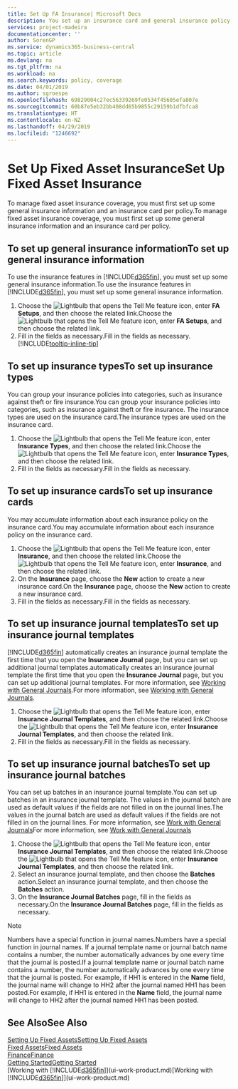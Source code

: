 ```yaml
---
title: Set Up FA Insurance| Microsoft Docs
description: You set up an insurance card and general insurance policy information to manage fixed asset insurance coverage.
services: project-madeira
documentationcenter: ''
author: SorenGP
ms.service: dynamics365-business-central
ms.topic: article
ms.devlang: na
ms.tgt_pltfrm: na
ms.workload: na
ms.search.keywords: policy, coverage
ms.date: 04/01/2019
ms.author: sgroespe
ms.openlocfilehash: 69829004c27ec56339269fe0534f45605efa807e
ms.sourcegitcommit: 60b87e5eb32bb408dd65b9855c29159b1dfbfca8
ms.translationtype: HT
ms.contentlocale: en-NZ
ms.lasthandoff: 04/29/2019
ms.locfileid: "1246692"
---
```

# <a name="set-up-fixed-asset-insurance"></a><span data-ttu-id="88edd-103">Set Up Fixed Asset Insurance</span><span class="sxs-lookup"><span data-stu-id="88edd-103">Set Up Fixed Asset Insurance</span></span>
<span data-ttu-id="88edd-104">To manage fixed asset insurance coverage, you must first set up some general insurance information and an insurance card per policy.</span><span class="sxs-lookup"><span data-stu-id="88edd-104">To manage fixed asset insurance coverage, you must first set up some general insurance information and an insurance card per policy.</span></span>

## <a name="to-set-up-general-insurance-information"></a><span data-ttu-id="88edd-105">To set up general insurance information</span><span class="sxs-lookup"><span data-stu-id="88edd-105">To set up general insurance information</span></span>
<span data-ttu-id="88edd-106">To use the insurance features in [!INCLUDE[d365fin](includes/d365fin_md.md)], you must set up some general insurance information.</span><span class="sxs-lookup"><span data-stu-id="88edd-106">To use the insurance features in [!INCLUDE[d365fin](includes/d365fin_md.md)], you must set up some general insurance information.</span></span>  

1. <span data-ttu-id="88edd-107">Choose the ![Lightbulb that opens the Tell Me feature](media/ui-search/search_small.png "Tell me what you want to do") icon, enter **FA Setups**, and then choose the related link.</span><span class="sxs-lookup"><span data-stu-id="88edd-107">Choose the ![Lightbulb that opens the Tell Me feature](media/ui-search/search_small.png "Tell me what you want to do") icon, enter **FA Setups**, and then choose the related link.</span></span>  
2. <span data-ttu-id="88edd-108">Fill in the fields as necessary.</span><span class="sxs-lookup"><span data-stu-id="88edd-108">Fill in the fields as necessary.</span></span> [!INCLUDE[tooltip-inline-tip](includes/tooltip-inline-tip_md.md)]  

## <a name="to-set-up-insurance-types"></a><span data-ttu-id="88edd-109">To set up insurance types</span><span class="sxs-lookup"><span data-stu-id="88edd-109">To set up insurance types</span></span>
<span data-ttu-id="88edd-110">You can group your insurance policies into categories, such as insurance against theft or fire insurance.</span><span class="sxs-lookup"><span data-stu-id="88edd-110">You can group your insurance policies into categories, such as insurance against theft or fire insurance.</span></span> <span data-ttu-id="88edd-111">The insurance types are used on the insurance card.</span><span class="sxs-lookup"><span data-stu-id="88edd-111">The insurance types are used on the insurance card.</span></span>

1. <span data-ttu-id="88edd-112">Choose the ![Lightbulb that opens the Tell Me feature](media/ui-search/search_small.png "Tell me what you want to do") icon, enter **Insurance Types**, and then choose the related link.</span><span class="sxs-lookup"><span data-stu-id="88edd-112">Choose the ![Lightbulb that opens the Tell Me feature](media/ui-search/search_small.png "Tell me what you want to do") icon, enter **Insurance Types**, and then choose the related link.</span></span>  
2. <span data-ttu-id="88edd-113">Fill in the fields as necessary.</span><span class="sxs-lookup"><span data-stu-id="88edd-113">Fill in the fields as necessary.</span></span>

## <a name="to-set-up-insurance-cards"></a><span data-ttu-id="88edd-114">To set up insurance cards</span><span class="sxs-lookup"><span data-stu-id="88edd-114">To set up insurance cards</span></span>
<span data-ttu-id="88edd-115">You may accumulate information about each insurance policy on the insurance card.</span><span class="sxs-lookup"><span data-stu-id="88edd-115">You may accumulate information about each insurance policy on the insurance card.</span></span>  

1. <span data-ttu-id="88edd-116">Choose the ![Lightbulb that opens the Tell Me feature](media/ui-search/search_small.png "Tell me what you want to do") icon, enter **Insurance**, and then choose the related link.</span><span class="sxs-lookup"><span data-stu-id="88edd-116">Choose the ![Lightbulb that opens the Tell Me feature](media/ui-search/search_small.png "Tell me what you want to do") icon, enter **Insurance**, and then choose the related link.</span></span>  
2. <span data-ttu-id="88edd-117">On the **Insurance** page, choose the **New** action to create a  new insurance card.</span><span class="sxs-lookup"><span data-stu-id="88edd-117">On the **Insurance** page, choose the **New** action to create a  new insurance card.</span></span>  
3. <span data-ttu-id="88edd-118">Fill in the fields as necessary.</span><span class="sxs-lookup"><span data-stu-id="88edd-118">Fill in the fields as necessary.</span></span>

## <a name="to-set-up-insurance-journal-templates"></a><span data-ttu-id="88edd-119">To set up insurance journal templates</span><span class="sxs-lookup"><span data-stu-id="88edd-119">To set up insurance journal templates</span></span>
[!INCLUDE[d365fin](includes/d365fin_md.md)] <span data-ttu-id="88edd-120">automatically creates an insurance journal template the first time that you open the **Insurance Journal** page, but you can set up additional journal templates.</span><span class="sxs-lookup"><span data-stu-id="88edd-120">automatically creates an insurance journal template the first time that you open the **Insurance Journal** page, but you can set up additional journal templates.</span></span> <span data-ttu-id="88edd-121">For more information, see [Working with General Journals](ui-work-general-journals.md).</span><span class="sxs-lookup"><span data-stu-id="88edd-121">For more information, see [Working with General Journals](ui-work-general-journals.md).</span></span>  

1. <span data-ttu-id="88edd-122">Choose the ![Lightbulb that opens the Tell Me feature](media/ui-search/search_small.png "Tell me what you want to do") icon, enter **Insurance Journal Templates**, and then choose the related link.</span><span class="sxs-lookup"><span data-stu-id="88edd-122">Choose the ![Lightbulb that opens the Tell Me feature](media/ui-search/search_small.png "Tell me what you want to do") icon, enter **Insurance Journal Templates**, and then choose the related link.</span></span>  
2. <span data-ttu-id="88edd-123">Fill in the fields as necessary.</span><span class="sxs-lookup"><span data-stu-id="88edd-123">Fill in the fields as necessary.</span></span>

## <a name="to-set-up-insurance-journal-batches"></a><span data-ttu-id="88edd-124">To set up insurance journal batches</span><span class="sxs-lookup"><span data-stu-id="88edd-124">To set up insurance journal batches</span></span>
<span data-ttu-id="88edd-125">You can set up batches in an insurance journal template.</span><span class="sxs-lookup"><span data-stu-id="88edd-125">You can set up batches in an insurance journal template.</span></span> <span data-ttu-id="88edd-126">The values in the journal batch are used as default values if the fields are not filled in on the journal lines.</span><span class="sxs-lookup"><span data-stu-id="88edd-126">The values in the journal batch are used as default values if the fields are not filled in on the journal lines.</span></span> <span data-ttu-id="88edd-127">For more information, see [Work with General Journals](ui-work-general-journals.md)</span><span class="sxs-lookup"><span data-stu-id="88edd-127">For more information, see [Work with General Journals](ui-work-general-journals.md)</span></span>  

1. <span data-ttu-id="88edd-128">Choose the ![Lightbulb that opens the Tell Me feature](media/ui-search/search_small.png "Tell me what you want to do") icon, enter **Insurance Journal Templates**, and then choose the related link.</span><span class="sxs-lookup"><span data-stu-id="88edd-128">Choose the ![Lightbulb that opens the Tell Me feature](media/ui-search/search_small.png "Tell me what you want to do") icon, enter **Insurance Journal Templates**, and then choose the related link.</span></span>  
2. <span data-ttu-id="88edd-129">Select an insurance journal template, and then choose the **Batches** action.</span><span class="sxs-lookup"><span data-stu-id="88edd-129">Select an insurance journal template, and then choose the **Batches** action.</span></span>
3. <span data-ttu-id="88edd-130">On the **Insurance Journal Batches** page, fill in the fields as necessary.</span><span class="sxs-lookup"><span data-stu-id="88edd-130">On the **Insurance Journal Batches** page, fill in the fields as necessary.</span></span>

> [!NOTE]  
>   <span data-ttu-id="88edd-131">Numbers have a special function in journal names.</span><span class="sxs-lookup"><span data-stu-id="88edd-131">Numbers have a special function in journal names.</span></span> <span data-ttu-id="88edd-132">If a journal template name or journal batch name contains a number, the number automatically advances by one every time that the journal is posted.</span><span class="sxs-lookup"><span data-stu-id="88edd-132">If a journal template name or journal batch name contains a number, the number automatically advances by one every time that the journal is posted.</span></span> <span data-ttu-id="88edd-133">For example, if HH1 is entered in the **Name** field, the journal name will change to HH2 after the journal named HH1 has been posted.</span><span class="sxs-lookup"><span data-stu-id="88edd-133">For example, if HH1 is entered in the **Name** field, the journal name will change to HH2 after the journal named HH1 has been posted.</span></span>

## <a name="see-also"></a><span data-ttu-id="88edd-134">See Also</span><span class="sxs-lookup"><span data-stu-id="88edd-134">See Also</span></span>
[<span data-ttu-id="88edd-135">Setting Up Fixed Assets</span><span class="sxs-lookup"><span data-stu-id="88edd-135">Setting Up Fixed Assets</span></span>](fa-setup.md)  
[<span data-ttu-id="88edd-136">Fixed Assets</span><span class="sxs-lookup"><span data-stu-id="88edd-136">Fixed Assets</span></span>](fa-manage.md)  
[<span data-ttu-id="88edd-137">Finance</span><span class="sxs-lookup"><span data-stu-id="88edd-137">Finance</span></span>](finance.md)  
[<span data-ttu-id="88edd-138">Getting Started</span><span class="sxs-lookup"><span data-stu-id="88edd-138">Getting Started</span></span>](product-get-started.md)  
<span data-ttu-id="88edd-139">[Working with [!INCLUDE[d365fin](includes/d365fin_md.md)]](ui-work-product.md)</span><span class="sxs-lookup"><span data-stu-id="88edd-139">[Working with [!INCLUDE[d365fin](includes/d365fin_md.md)]](ui-work-product.md)</span></span>
